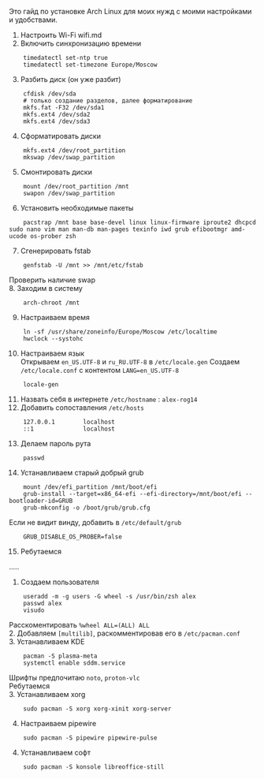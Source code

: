 Это гайд по установке Arch Linux для моих нужд с моими настройками и удобствами.

1. Настроить Wi-Fi wifi.md  
2. Включить синхронизацию времени  
```
    timedatectl set-ntp true
    timedatectl set-timezone Europe/Moscow
```
3. Разбить диск (он уже разбит)  
```
    cfdisk /dev/sda
    # только создание разделов, далее форматирование
    mkfs.fat -F32 /dev/sda1
    mkfs.ext4 /dev/sda2
    mkfs.ext4 /dev/sda3
```
4. Сформатировать диски  
```
    mkfs.ext4 /dev/root_partition
    mkswap /dev/swap_partition
```
5. Смонтировать диски  
```
    mount /dev/root_partition /mnt
    swapon /dev/swap_partition
```
6. Установить необходимые пакеты  
```
    pacstrap /mnt base base-devel linux linux-firmware iproute2 dhcpcd sudo nano vim man man-db man-pages texinfo iwd grub efibootmgr amd-ucode os-prober zsh
```
7. Сгенерировать fstab  
```
    genfstab -U /mnt >> /mnt/etc/fstab
```
Проверить наличие swap  
8. Заходим в систему  
```
    arch-chroot /mnt
```
9. Настраиваем время  
```
    ln -sf /usr/share/zoneinfo/Europe/Moscow /etc/localtime
    hwclock --systohc
```
10. Настраиваем язык  
Открываем `en_US.UTF-8` и `ru_RU.UTF-8` в `/etc/locale.gen`
Создаем `/etc/locale.conf` с контентом `LANG=en_US.UTF-8`
```    
    locale-gen
```  
11. Назвать себя в интернете `/etc/hostname` : `alex-rog14`  
12. Добавить сопоставления `/etc/hosts`  
```
    127.0.0.1        localhost
    ::1              localhost
```	
13. Делаем пароль рута  
```
    passwd
```  
14. Устанавливаем старый добрый grub  
```
    mount /dev/efi_partition /mnt/boot/efi
    grub-install --target=x86_64-efi --efi-directory=/mnt/boot/efi --bootloader-id=GRUB
    grub-mkconfig -o /boot/grub/grub.cfg
``` 
Если не видит винду, добавить в `/etc/default/grub`
```
    GRUB_DISABLE_OS_PROBER=false
```
15. Ребутаемся

.....
1. Создаем пользователя
```
    useradd -m -g users -G wheel -s /usr/bin/zsh alex
    passwd alex
    visudo
```
Расскоментировать `%wheel ALL=(ALL) ALL`  
2. Добавляем `[multilib]`, раскомментировав его в `/etc/pacman.conf`  
3. Устанавливаем KDE 
```
    pacman -S plasma-meta
    systemctl enable sddm.service
``` 
Шрифты предпочитаю `noto`, `proton-vlc`  
Ребутаемся  
3. Устанавливаем xorg
```
    sudo pacman -S xorg xorg-xinit xorg-server
```
4. Настраиваем pipewire
```
    sudo pacman -S pipewire pipewire-pulse
```
4. Устанавливаем софт
```
    sudo pacman -S konsole libreoffice-still
```
